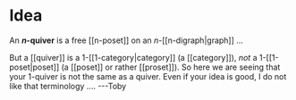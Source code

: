 # Idea #

An **$n$-quiver** is a free [[n-poset]] on an $n$-[[n-digraph|graph]] ...

But a [[quiver]] is a $1$-[[1-category|category]] (a [[category]]), *not* a $1$-[[1-poset|poset]] (a [[poset]] or rather [[proset]]).  So here we are seeing that your $1$-quiver is not the same as a quiver.  Even if your idea is good, I do not like that terminology ....   ---Toby